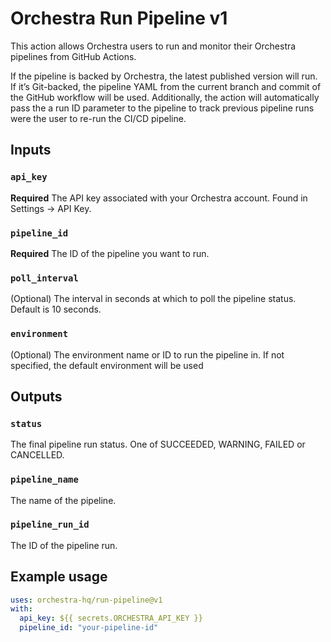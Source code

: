 # Orchestra Run Pipeline v1

This action allows Orchestra users to run and monitor their Orchestra pipelines from GitHub Actions.

If the pipeline is backed by Orchestra, the latest published version will run. If it’s Git-backed, the pipeline YAML from the current branch and commit of the GitHub workflow will be used. Additionally, the action will automatically pass the a run ID parameter to the pipeline to track previous pipeline runs were the user to re-run the CI/CD pipeline.

## Inputs

### `api_key`

**Required** The API key associated with your Orchestra account. Found in Settings -> API Key.

### `pipeline_id`

**Required** The ID of the pipeline you want to run.

### `poll_interval`

(Optional) The interval in seconds at which to poll the pipeline status. Default is 10 seconds.

### `environment`

(Optional) The environment name or ID to run the pipeline in. If not specified, the default environment will be used

## Outputs

### `status`

The final pipeline run status. One of SUCCEEDED, WARNING, FAILED or CANCELLED.

### `pipeline_name`

The name of the pipeline.

### `pipeline_run_id`

The ID of the pipeline run.

## Example usage

```yaml
uses: orchestra-hq/run-pipeline@v1
with:
  api_key: ${{ secrets.ORCHESTRA_API_KEY }}
  pipeline_id: "your-pipeline-id"
```
